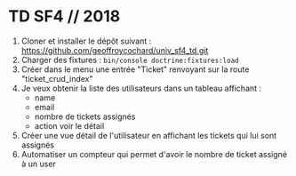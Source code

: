 # TD SF4 // 2018

1. Cloner et installer le dépôt suivant : https://github.com/geoffroycochard/univ_sf4_td.git
2. Charger des fixtures : `bin/console doctrine:fixtures:load`
3. Créer dans le menu une entrée "Ticket" renvoyant sur la route "ticket_crud_index" 
4. Je veux obtenir la liste des utilisateurs dans un tableau affichant :
    * name
    * email
    * nombre de tickets assignés
    * action voir le détail
5. Créer une vue détail de l'utilisateur en affichant les tickets qui lui sont assignés
6. Automatiser un compteur qui permet d'avoir le nombre de ticket assigné à un user